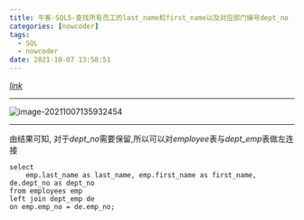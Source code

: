 ```yaml
---
title: 牛客-SQL5-查找所有员工的last_name和first_name以及对应部门编号dept_no
categories: [nowcoder]
tags:
  - SQL
  - nowcoder
date: 2021-10-07 13:58:51
---
```


[$link$](https://www.nowcoder.com/practice/dbfafafb2ee2482aa390645abd4463bf?tpId=82&&tqId=29757&rp=1&ru=/activity/oj&qru=/ta/sql/question-ranking)

<hr/>

![image-20211007135932454](https://gitee.com/cao_ziqiang/img/raw/master/20211007135932.png)

<hr/>

由结果可知, 对于$dept\text{_}no$需要保留,所以可以对$employee$表与$dept\text{_}emp$表做左连接

```mysql
select 
    emp.last_name as last_name, emp.first_name as first_name, de.dept_no as dept_no
from employees emp 
left join dept_emp de
on emp.emp_no = de.emp_no;
```

